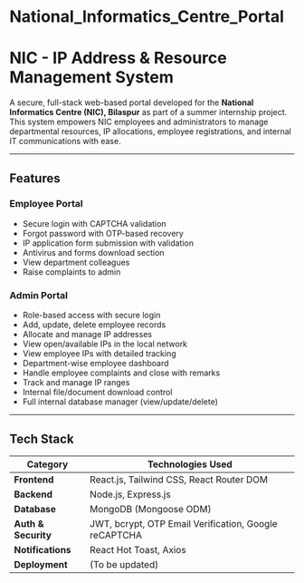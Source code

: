 # National_Informatics_Centre_Portal  
     
# NIC  - IP Address & Resource Management System 
 
A secure, full-stack web-based portal developed for the **National Informatics Centre (NIC), Bilaspur** as part of a summer internship project. This system empowers NIC employees and administrators to manage departmental resources, IP allocations, employee registrations, and internal IT communications with ease.

---

##  Features

###  Employee Portal
-  Secure login with CAPTCHA validation
-  Forgot password with OTP-based recovery
-  IP application form submission with validation
-  Antivirus and forms download section
-  View department colleagues
-  Raise complaints to admin

###  Admin Portal
-  Role-based access with secure login
-  Add, update, delete employee records
-  Allocate and manage IP addresses
-  View open/available IPs in the local network
-  View employee IPs with detailed tracking
-  Department-wise employee dashboard
-  Handle employee complaints and close with remarks
-  Track and manage IP ranges
-  Internal file/document download control
-  Full internal database manager (view/update/delete)

---

##  Tech Stack

| Category       | Technologies Used                          |
|----------------|---------------------------------------------|
| **Frontend**   | React.js, Tailwind CSS, React Router DOM    |
| **Backend**    | Node.js, Express.js                         |
| **Database**   | MongoDB (Mongoose ODM)                      |
| **Auth & Security** | JWT, bcrypt, OTP Email Verification, Google reCAPTCHA |
| **Notifications** | React Hot Toast, Axios                   |
| **Deployment** | (To be updated)  |
